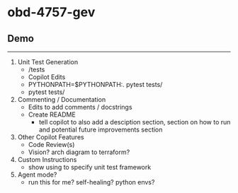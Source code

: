 # obd-4757-gev

## Demo
---
1. Unit Test Generation
   - /tests
   - Copilot Edits
   - PYTHONPATH=$PYTHONPATH:. pytest tests/
   - pytest tests/
2. Commenting / Documentation
   - Edits to add comments / docstrings
   - Create README
        - tell copilot to also add a desciption section, section on how to run and potential future improvements section
3. Other Copilot Features
   - Code Review(s)
   - Vision? arch diagram to terraform?
4. Custom Instructions
   - show using to specify unit test framework
5. Agent mode?
   - run this for me? self-healing? python envs?